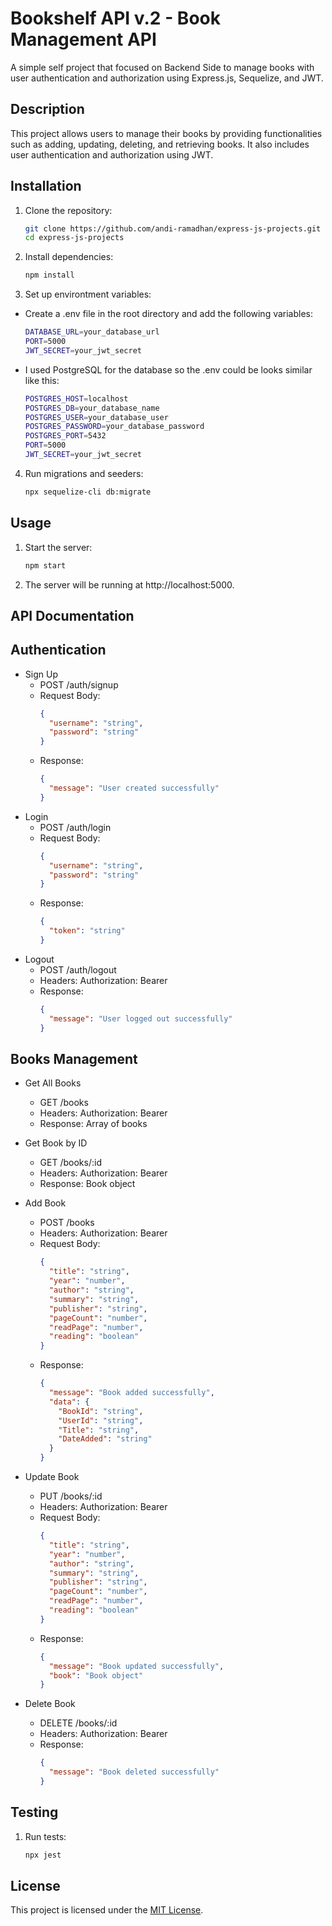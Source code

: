 # Bookshelf API v.2 - Book Management API

A simple self project that focused on Backend Side to manage books with user authentication and authorization using Express.js, Sequelize, and JWT.

## Description

This project allows users to manage their books by providing functionalities such as adding, updating, deleting, and retrieving books. It also includes user authentication and authorization using JWT.

## Installation

1. Clone the repository:
    ```sh
    git clone https://github.com/andi-ramadhan/express-js-projects.git
    cd express-js-projects

2. Install dependencies:
    ```sh
    npm install

3. Set up environtment variables:
  - Create a .env file in the root directory and add the following variables:
    ```sh
    DATABASE_URL=your_database_url 
    PORT=5000
    JWT_SECRET=your_jwt_secret


- I used PostgreSQL for the database so the .env could be looks similar like this:
    ```sh
    POSTGRES_HOST=localhost
    POSTGRES_DB=your_database_name
    POSTGRES_USER=your_database_user
    POSTGRES_PASSWORD=your_database_password
    POSTGRES_PORT=5432 
    PORT=5000
    JWT_SECRET=your_jwt_secret

4. Run migrations and seeders:
    ```sh
    npx sequelize-cli db:migrate

## Usage
 
1. Start the server:
    ```sh
    npm start

2. The server will be running at http://localhost:5000.

## API Documentation

## Authentication

- Sign Up
  - POST /auth/signup
  - Request Body: 
    ```json
    { 
      "username": "string",
      "password": "string"
    }

  - Response: 
    ```json
    { 
      "message": "User created successfully"
    }

- Login
  - POST /auth/login
  - Request Body: 
    ```json
    {
      "username": "string",
      "password": "string"
    }

  - Response: 
    ```json
    {
      "token": "string"
    }

- Logout
  - POST /auth/logout
  - Headers: Authorization: Bearer <token>
  - Response: 
    ```json
    {
      "message": "User logged out successfully"
    }

## Books Management

- Get All Books
  - GET /books
  - Headers: Authorization: Bearer <token>
  - Response: Array of books
    
- Get Book by ID
  - GET /books/:id
  - Headers: Authorization: Bearer <token>
  - Response: Book object
    
- Add Book
  - POST /books
  - Headers: Authorization: Bearer <token>
  - Request Body: 
      ```json
      {
        "title": "string",
        "year": "number",
        "author": "string",
        "summary": "string",
        "publisher": "string",
        "pageCount": "number",
        "readPage": "number",
        "reading": "boolean"
      }

  - Response: 
      ```json
      {
        "message": "Book added successfully",
        "data": {
          "BookId": "string",
          "UserId": "string",
          "Title": "string",
          "DateAdded": "string"
        }
      }
    
- Update Book
  - PUT /books/:id
  - Headers: Authorization: Bearer <token>
  - Request Body: 
    ```json
    {
      "title": "string",
      "year": "number",
      "author": "string",
      "summary": "string",
      "publisher": "string",
      "pageCount": "number",
      "readPage": "number",
      "reading": "boolean"
    }

  - Response: 
    ```json
    {
      "message": "Book updated successfully",
      "book": "Book object"
    }

- Delete Book
  - DELETE /books/:id
  - Headers: Authorization: Bearer <token>
  - Response: 
    ```json
    {
      "message": "Book deleted successfully"
    }

## Testing

1. Run tests:
    ```sh
    npx jest

## License

This project is licensed under the [MIT License](LICENSE).